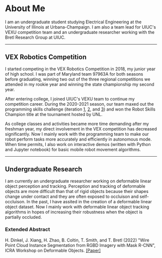 # About Me

I am an undergraduate student studying Electrical Engineering at the University of Illinois at Urbana-Champaign. I am also a team lead for UIUC's VEXU competition team and an undergraduate researcher working with the Bretl Research Group at UIUC.

**********

## VEX Robotics Competition

I started competing in the VEX Robotics Competition in 2018, my junior year of high school. I was part of Maryland team 97963A for both seasons before graduating, winning two out of the three regional competitions we attended in my rookie year and winning the state championship my second year. 

After entering college, I joined UIUC's VEXU team to continue my competition career. During the 2020-2021 season, our team maxed out the programming skills challenge (iteration [1](https://youtu.be/lbfCjw0BKeE), [2](https://youtu.be/1y09uk4Njgk), and [3](https://youtu.be/Oa5fJqwaVGs)) and won the Robot Skills Champion title at the tournament hosted by UNL. 

As college classes and activities became more time demanding after my freshman year, my direct involvement in the VEX competition has decreased significantly. Now I mainly work with the programming team to make our robot perform tasks more accurately and efficiently in autonomous mode. When time permits, I also work on interactive demos (written with Python and Jupyter notebook) for basic mobile robot movement algorithms. 

**********

## Undergraduate Research

I am currently an undergraduate researcher working on deformable linear object perception and tracking. Perception and tracking of deformable objects are more difficult than that of rigid objects because their shapes change under contact and they are often exposed to occluison and self-occluison. In the past, I have assited in the creation of a deformable linear object dataset. Now I mainly work with deformable linear object tracking algorithms in hopes of increasing their robustness when the object is partially occluded. 

### Extended Abstract

H. Dinkel, J. Xiang, H. Zhao, B. Coltin, T. Smith, and T. Bretl (2022) "Wire Point Cloud Instance Segmentation from RGBD Imagery with Mask R-CNN", ICRA Workshop on Deformable Objects. [[Paper]](https://deformable-workshop.github.io/icra2022/spotlight/WDOICRA2022_08.pdf)

<!--
**ambulocetus18/ambulocetus18** is a ✨ _special_ ✨ repository because its `README.md` (this file) appears on your GitHub profile.

Here are some ideas to get you started:

- 🔭 I’m currently working on ...
- 🌱 I’m currently learning ...
- 👯 I’m looking to collaborate on ...
- 🤔 I’m looking for help with ...
- 💬 Ask me about ...
- 📫 How to reach me: ...
- 😄 Pronouns: ...
- ⚡ Fun fact: ...
-->
